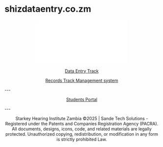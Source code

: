# shizdataentry.co.zm
<p align="center">
  <img src="shi.webp" alt="Logo" width="300">
</p>

<p align="center">
  <a href="shi.html">Data Entry Track</a>
</p>

<p align="center">
  <a href="shizrms.html">Records Track Management system</a>
</p>
---

<p align="center">
  <a href="shi.html">Students Portal</a>
</p>
---

<p align="center">
 Starkey Hearing Institute Zambia  ©2025 | Sande Tech Solutions
  - Registered under the Patents and Companies Registration Agency (PACRA).  
  All documents, designs, icons, code, and related materials are legally protected.  
  Unauthorized copying, redistribution, or modification in any form is strictly prohibited Law.
</p>
